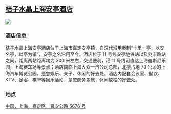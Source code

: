 ## [桔子水晶上海安亭酒店](https://hotels.ctrip.com/hotels/83829594.html)

![](http://localhost:3000/hotel_id_027.jpg)

### 酒店信息

桔子水晶上海安亭酒店位于上海市嘉定安亭镇，自汉代沿用秦制“十里一亭，以安名亭，以亭为镇”，安亭之名沿用至今。酒店位于 11 号线安亭地铁站以及兆丰路站之间，距离两站距离均为 300 米左右，交通便利，沿 11 号线可直达上海迪斯尼乐园，上海赛车场等景点；酒店南临上海大众一汽公司总部，北接占地 70 公顷的上海汽车博览公园，是您娱乐、亲子、休闲的好去处。酒店内配套会议室、餐饮、KTV、足浴、棋牌等娱乐活动，是您商务差旅，休闲放松的好去处。

### 地点

[中国，上海，嘉定区，曹安公路 5676 号](https://map.baidu.com/search/%E6%A1%94%E5%AD%90%E6%B0%B4%E6%99%B6%E4%B8%8A%E6%B5%B7%E5%AE%89%E4%BA%AD%E9%85%92%E5%BA%97/@13488057.985,3648754.52,19z,-58.5h?querytype=s&da_src=shareurl&wd=%E6%A1%94%E5%AD%90%E6%B0%B4%E6%99%B6%E4%B8%8A%E6%B5%B7%E5%AE%89%E4%BA%AD%E9%85%92%E5%BA%97&c=289&src=0&pn=0&sug=0&l=19&b=(13532398.98983,3640403.19567;13533423.21017,3640908.30433)&from=webmap&biz_forward=%7B%22scaler%22:2,%22styles%22:%22pl%22%7D&device_ratio=2)
